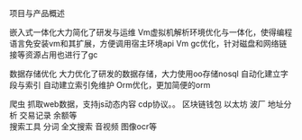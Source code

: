 项目与产品概述

嵌入式一体化大力简化了研发与运维
Vm虚拟机解析环境优化与一体化，使得编程语言免安装vm和其扩展，方便调用宿主环境api
Vm gc优化，针对磁盘和网络链接等资源占用也进行了gc

数据存储优化  大力优化了研发的数据存储，大力使用oo存储nosql 
自动化建立字段与索引 自动建立索引免维护
Orm优化，更加简便的orm


爬虫 抓取web数据，支持js动态内容 cdp协议。。
区块链钱包  以太坊 波厂  地址分析 交易记录 余额等  
搜索工具 分词  全文搜索  音视频 图像ocr等


